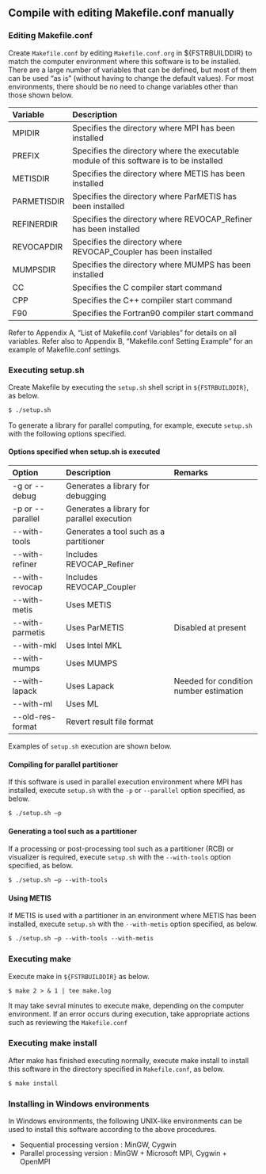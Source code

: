 ## Compile with editing Makefile.conf manually

### Editing Makefile.conf

Create `Makefile.conf` by editing `Makefile.conf.org` in ${FSTRBUILDDIR} to match the computer environment where this software is to be installed. There are a large number of variables that can be defined, but most of them can be used “as is” (without having to change the default values). For most environments, there should be no need to change variables other than those shown below.

| Variable    | Description                                                                             |
|:------------|:----------------------------------------------------------------------------------------|
| MPIDIR      | Specifies the directory where MPI has been installed                                    |
| PREFIX      | Specifies the directory where the executable module of this software is to be installed |
| METISDIR    | Specifies the directory where METIS has been installed                                  |
| PARMETISDIR | Specifies the directory where ParMETIS has been installed                               |
| REFINERDIR  | Specifies the directory where REVOCAP_Refiner has been installed                        |
| REVOCAPDIR  | Specifies the directory where REVOCAP_Coupler has been installed                        |
| MUMPSDIR    | Specifies the directory where MUMPS has been installed                                  |
| CC          | Specifies the C compiler start command                                                  |
| CPP         | Specifies the C++ compiler start command                                                |
| F90         | Specifies the Fortran90 compiler start command                                          |

Refer to Appendix A, “List of Makefile.conf Variables” for details on all variables. Refer also to Appendix B, “Makefile.conf Setting Example” for an example of Makefile.conf settings.

### Executing setup.sh

Create Makefile by executing the `setup.sh` shell script in `${FSTRBUILDDIR}`, as below.

```txt
$ ./setup.sh
```

To generate a library for parallel computing, for example, execute `setup.sh` with the following options specified.

#### Options specified when setup.sh is executed

| Option           | Description                                | Remarks                                |
|:-----------------|:-------------------------------------------|:---------------------------------------|
| -g or --debug    | Generates a library for debugging          |                                        |
| -p or --parallel | Generates a library for parallel execution |                                        |
| --with-tools     | Generates a tool such as a partitioner     |                                        |
| --with-refiner   | Includes REVOCAP_Refiner                   |                                        |
| --with-revocap   | Includes REVOCAP_Coupler                   |                                        |
| --with-metis     | Uses METIS                                 |                                        |
| --with-parmetis  | Uses ParMETIS                              | Disabled at present                    |
| --with-mkl       | Uses Intel MKL                             |                                        |
| --with-mumps     | Uses MUMPS                                 |                                        |
| --with-lapack    | Uses Lapack                                | Needed for condition number estimation |
| --with-ml        | Uses ML                                    |                                        |
| --old-res-format | Revert result file format                  |                                        |

Examples of `setup.sh` execution are shown below.

#### Compiling for parallel partitioner

If this software is used in parallel execution environment where MPI has installed, execute `setup.sh` with the `-p` or `--parallel` option specified, as below.

```txt
$ ./setup.sh –p
```

#### Generating a tool such as a partitioner

If a processing or post-processing tool such as a partitioner (RCB) or visualizer is required, execute `setup.sh` with the `--with-tools` option specified, as below.

```txt
$ ./setup.sh –p --with-tools
```

#### Using METIS

If METIS is used with a partitioner in an environment where METIS has been installed, execute `setup.sh` with the `--with-metis` option specified, as below.

```txt
$ ./setup.sh –p --with-tools --with-metis
```

### Executing make

Execute make in `${FSTRBUILDDIR}` as below.

```txt
$ make 2 > & 1 | tee make.log
```

It may take sevral minutes to execute make, depending on the computer environment. If an error occurs during execution, take appropriate actions such as reviewing the `Makefile.conf`

### Executing make install

After make has finished executing normally, execute make install to install this software in the directory specified in `Makefile.conf`, as below.

```txt
$ make install
```

### Installing in Windows environments

In Windows environments, the following UNIX-like environments can be used to install this software according to the above procedures.

- Sequential processing version : MinGW, Cygwin
- Parallel processing version : MinGW + Microsoft MPI, Cygwin + OpenMPI


